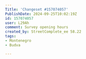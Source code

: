 ```yaml
---
Title: 'Changeset #157074057'
PublishDate: 2024-09-25T10:02:19Z
id: 157074057
user: L29Ah
comment: Survey opening hours
created_by: StreetComplete_ee 58.22
tags:
- Montenegro
- Budva

---
```

